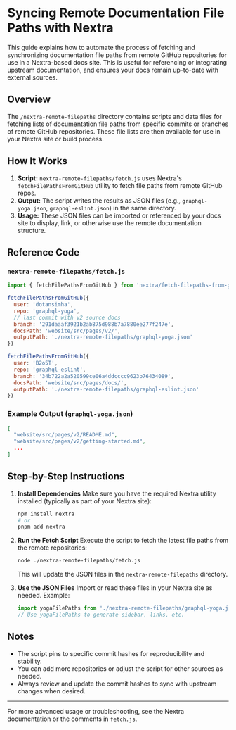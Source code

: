 # Syncing Remote Documentation File Paths with Nextra

This guide explains how to automate the process of fetching and synchronizing documentation file paths from remote GitHub repositories for use in a Nextra-based docs site. This is useful for referencing or integrating upstream documentation, and ensures your docs remain up-to-date with external sources.

## Overview

The `/nextra-remote-filepaths` directory contains scripts and data files for fetching lists of documentation file paths from specific commits or branches of remote GitHub repositories. These file lists are then available for use in your Nextra site or build process.

## How It Works

1. **Script:** `nextra-remote-filepaths/fetch.js` uses Nextra's `fetchFilePathsFromGitHub` utility to fetch file paths from remote GitHub repos.
2. **Output:** The script writes the results as JSON files (e.g., `graphql-yoga.json`, `graphql-eslint.json`) in the same directory.
3. **Usage:** These JSON files can be imported or referenced by your docs site to display, link, or otherwise use the remote documentation structure.

## Reference Code

### `nextra-remote-filepaths/fetch.js`
```js
import { fetchFilePathsFromGitHub } from 'nextra/fetch-filepaths-from-github'

fetchFilePathsFromGitHub({
  user: 'dotansimha',
  repo: 'graphql-yoga',
  // last commit with v2 source docs
  branch: '291daaaf3921b2ab875d988b7a7880ee277f247e',
  docsPath: 'website/src/pages/v2/',
  outputPath: './nextra-remote-filepaths/graphql-yoga.json'
})

fetchFilePathsFromGitHub({
  user: 'B2o5T',
  repo: 'graphql-eslint',
  branch: '34b722a2a520599ce06a4ddcccc9623b76434089',
  docsPath: 'website/src/pages/docs/',
  outputPath: './nextra-remote-filepaths/graphql-eslint.json'
})
```

### Example Output (`graphql-yoga.json`)
```json
[
  "website/src/pages/v2/README.md",
  "website/src/pages/v2/getting-started.md",
  ...
]
```

## Step-by-Step Instructions

1. **Install Dependencies**
   Make sure you have the required Nextra utility installed (typically as part of your Nextra site):
   ```bash
   npm install nextra
   # or
   pnpm add nextra
   ```

2. **Run the Fetch Script**
   Execute the script to fetch the latest file paths from the remote repositories:
   ```bash
   node ./nextra-remote-filepaths/fetch.js
   ```
   This will update the JSON files in the `nextra-remote-filepaths` directory.

3. **Use the JSON Files**
   Import or read these files in your Nextra site as needed. Example:
   ```js
   import yogaFilePaths from './nextra-remote-filepaths/graphql-yoga.json';
   // Use yogaFilePaths to generate sidebar, links, etc.
   ```

## Notes
- The script pins to specific commit hashes for reproducibility and stability.
- You can add more repositories or adjust the script for other sources as needed.
- Always review and update the commit hashes to sync with upstream changes when desired.

---

For more advanced usage or troubleshooting, see the Nextra documentation or the comments in `fetch.js`.
